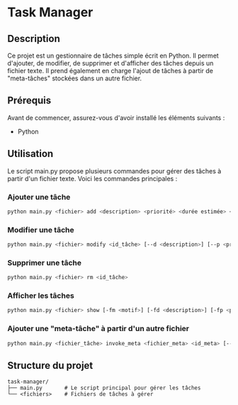 
# Task Manager

## Description
Ce projet est un gestionnaire de tâches simple écrit en Python. Il permet d'ajouter, de modifier, de supprimer et d'afficher des tâches depuis un fichier texte. Il prend également en charge l'ajout de tâches à partir de "meta-tâches" stockées dans un autre fichier.

## Prérequis
Avant de commencer, assurez-vous d'avoir installé les éléments suivants :
- Python


## Utilisation
Le script main.py propose plusieurs commandes pour gérer des tâches à partir d'un fichier texte. Voici les commandes principales :

### Ajouter une tâche
```bash
python main.py <fichier> add <description> <priorité> <durée estimée> <durée réelle>
```

### Modifier une tâche
```bash
python main.py <fichier> modify <id_tâche> [--d <description>] [--p <priorité>] [--de <durée estimée>] [--dr <durée réelle>]
```

### Supprimer une tâche
```bash
python main.py <fichier> rm <id_tâche>
```

### Afficher les tâches
```bash
python main.py <fichier> show [-fm <motif>] [-fd <description>] [-fp <priorité>]
```

### Ajouter une "meta-tâche" à partir d'un autre fichier
```bash
python main.py <fichier_tâche> invoke_meta <fichier_meta> <id_meta> [--d <description>] [--p <priorité>] [--de <durée estimée>] [--dr <durée réelle>]
```

## Structure du projet
```
task-manager/
├── main.py       # Le script principal pour gérer les tâches
└── <fichiers>    # Fichiers de tâches à gérer
```

